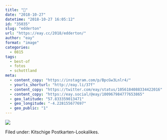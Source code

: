 ```yaml
---
title: "🗻"
date: "2018-10-27"
datetime: "2018-10-27 16:05:12"
id: "35035"
slug: "edderton"
url: "https://eay.cc/2018/edderton/"
author: "eay"
format: "image"
categories:
  - 0815
tags:
  - best-of
  - fotos
  - schottland
meta:
  - content_copy: "https://instagram.com/p/BpcGw3Lnlr4/"
  - yourls_shorturl: "http://eay.li/37f"
  - content_copy: "https://twitter.com/eay/status/1056184088334422016"
  - content_copy: "https://eay.social/@eay/100967984777653865"
  - geo_latitude: "57.833359013471"
  - geo_longitude: "-4.228155677697"
  - geo_public: "1"
---
```


![](https://eay.cc/uploads/2018/snowed-highlands.jpeg)

Filed under: Kitschige Postkarten-Lookalikes.
